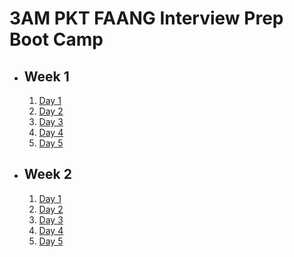# 3AM PKT FAANG Interview Prep Boot Camp

- ## Week 1

   1. [Day 1](https://www.facebook.com/iCodeguru/videos/983263390323647)
   2. [Day 2](https://www.facebook.com/iCodeguru/videos/1004045594890282)
   3. [Day 3](https://www.facebook.com/iCodeguru/videos/582186961312996)
   4. [Day 4](https://www.facebook.com/iCodeguru/videos/587523314098122)
   5. [Day 5](https://www.facebook.com/iCodeguru/videos/1066604288812742)

- ## Week 2

   1. [Day 1](https://www.facebook.com/iCodeguru/videos/1327751035088672)
   2. [Day 2](https://www.facebook.com/iCodeguru/videos/1327492701532486)
   3. [Day 3](https://www.facebook.com/iCodeguru/videos/585803981090684)
   4. [Day 4](https://www.facebook.com/iCodeguru/videos/3669145313377708)
   5. [Day 5](https://www.facebook.com/iCodeguru/videos/1705217460027317)

<!-- - ## Week 

   1. [Day 1](https://www.facebook.com/iCodeguru/videos/936296275310122)
   2. [Day 2](https://www.facebook.com/iCodeguru/videos/542402802189142)
   3. [Day 3](https://www.facebook.com/iCodeguru/videos/568272322871892)
   4. [Day 4]()
   5. [Day 5]() -->

<!-- - ## Week 

   1. [Day 1]()
   2. [Day 2]()
   3. [Day 3]()
   4. [Day 4]()
   5. [Day 5]() -->
